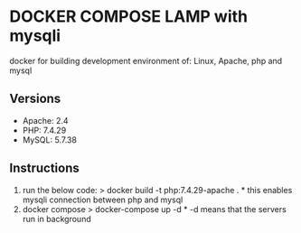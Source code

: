 # DOCKER COMPOSE LAMP with mysqli

docker for building development environment of: Linux, Apache, php and mysql

## Versions
  - Apache: 2.4
  - PHP: 7.4.29
  - MySQL: 5.7.38

## Instructions
  1. run the below code:
    > docker build -t php:7.4.29-apache .
    * this enables mysqli connection between php and mysql
  2. docker compose
    > docker-compose up -d
    * -d means that the servers run in background
    
